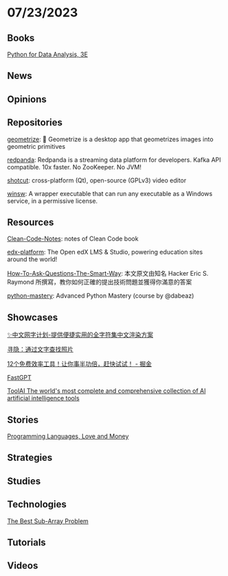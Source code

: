 # 07/23/2023

## Books
[Python for Data Analysis, 3E](https://wesmckinney.com/book/)

## News

## Opinions

## Repositories
[geometrize](https://github.com/Tw1ddle/geometrize): 🔳 Geometrize is a desktop app that geometrizes images into geometric primitives

[redpanda](https://github.com/redpanda-data/redpanda): Redpanda is a streaming data platform for developers. Kafka API compatible. 10x faster. No ZooKeeper. No JVM!

[shotcut](https://github.com/mltframework/shotcut): cross-platform (Qt), open-source (GPLv3) video editor

[winsw](https://github.com/winsw/winsw): A wrapper executable that can run any executable as a Windows service, in a permissive license.

## Resources
[Clean-Code-Notes](https://github.com/JuanCrg90/Clean-Code-Notes): notes of Clean Code book

[edx-platform](https://github.com/openedx/edx-platform): The Open edX LMS & Studio, powering education sites around the world!

[How-To-Ask-Questions-The-Smart-Way](https://github.com/ryanhanwu/How-To-Ask-Questions-The-Smart-Way): 本文原文由知名 Hacker Eric S. Raymond 所撰寫，教你如何正確的提出技術問題並獲得你滿意的答案

[python-mastery](https://github.com/dabeaz-course/python-mastery): Advanced Python Mastery (course by @dabeaz)

## Showcases
[✨中文网字计划-提供便捷实用的全字符集中文渲染方案](https://chinese-font.netlify.app/)

[寻隐：通过文字查找照片](https://queryable.app/)

[12个免费效率工具！让你事半功倍，赶快试试！ - 掘金](https://juejin.cn/post/7220816578816786491)

[FastGPT](https://labs.kagi.com/fastgpt)

[ToolAI The world's most complete and comprehensive collection of AI artificial intelligence tools](https://www.toolai.io/)

## Stories
[Programming Languages, Love and Money](https://www.i-programmer.info/news/99-professional/16410-programming-languages-love-or-money.html)

## Strategies

## Studies

## Technologies
[The Best Sub-Array Problem](https://www.i-programmer.info/programmer-puzzles/sharpen-your-coding-skills/4690-the-best-sub-array-problem.html)

## Tutorials

## Videos
